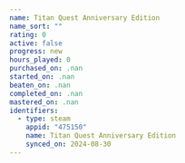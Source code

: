 ```yaml
---
name: Titan Quest Anniversary Edition
name_sort: ""
rating: 0
active: false
progress: new
hours_played: 0
purchased_on: .nan
started_on: .nan
beaten_on: .nan
completed_on: .nan
mastered_on: .nan
identifiers:
  - type: steam
    appid: "475150"
    name: Titan Quest Anniversary Edition
    synced_on: 2024-08-30
---
```

